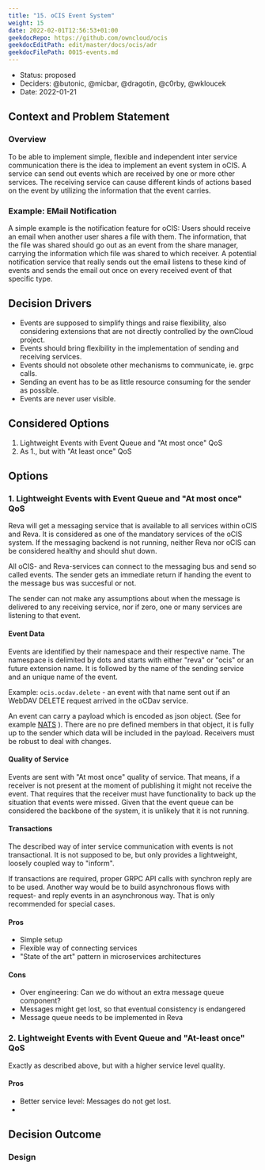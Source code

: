 ```yaml
---
title: "15. oCIS Event System"
weight: 15
date: 2022-02-01T12:56:53+01:00
geekdocRepo: https://github.com/owncloud/ocis
geekdocEditPath: edit/master/docs/ocis/adr
geekdocFilePath: 0015-events.md
---
```


* Status: proposed
* Deciders: @butonic, @micbar, @dragotin, @c0rby, @wkloucek
* Date: 2022-01-21

## Context and Problem Statement

### Overview

To be able to implement simple, flexible and independent inter service communication there is the idea to implement an event system in oCIS. A service can send out events which are received by one or more other services. The receiving service can cause different kinds of actions based on the event by utilizing the information that the event carries.

###  Example: EMail Notification

A simple example is the notification feature for oCIS: Users should receive an email when another user shares a file with them. The information, that the file was shared should go out as an event from the share manager, carrying the information which file was shared to which receiver. A potential notification service that really sends out the email listens to these kind of events and sends the email out once on every received event of that specific type.

## Decision Drivers

- Events are supposed to simplify things and raise flexibility, also considering extensions that are not directly controlled by the ownCloud project.
- Events should bring flexibility in the implementation of sending and receiving services.
- Events should not obsolete other mechanisms to communicate, ie. grpc calls.
- Sending an event has to be as little resource consuming for the sender as possible.
- Events are never user visible.

## Considered Options

1. Lightweight Events with Event Queue and "At most once" QoS
2. As 1., but with "At least once" QoS

## Options

### 1. Lightweight Events with Event Queue and "At most once" QoS

Reva will get a messaging service that is available to all services within oCIS and Reva. It is considered as one of the mandatory services of the oCIS system. If the messaging backend is not running, neither Reva nor oCIS can be considered healthy and should shut down.

All oCIS- and Reva-services can connect to the messaging bus and send so called events. The sender gets an immediate return if handing the event to the message bus was succesful or not.

The sender can not make any assumptions about when the message is delivered to any receiving service, nor if zero, one or many services are listening to that event.

#### Event Data

Events are identified by their namespace and their respective name. The namespace is delimited by dots and starts with either "reva" or "ocis" or an future extension name. It is followed by the name of the sending service and an unique name of the event.

Example: `ocis.ocdav.delete` - an event with that name sent out if an WebDAV DELETE request arrived in the oCDav service.

An event can carry a payload which is encoded as json object. (See for example [NATS](https://docs.nats.io/using-nats/developer/sending/structure) ). There are no pre defined members in that object, it is fully up to the sender which data will be included in the payload. Receivers must be robust to deal with changes.

#### Quality of Service

Events are sent with "At most once" quality of service. That means, if a receiver is not present at the moment of publishing it might not receive the event. That requires that the receiver must have functionality to back up the situation that events were missed. Given that the event queue can be considered the backbone of the system, it is unlikely that it is not running.

#### Transactions

The described way of inter service communication with events is not transactional. It is not supposed to be, but only provides a lightweight, loosely coupled way to "inform".

If transactions are required, proper GRPC API calls with synchron reply are to be used. Another way would be to build asynchronous flows with request- and reply events in an asynchronous way. That is only recommended for special cases.

#### Pros
- Simple setup
- Flexible way of connecting services
- "State of the art" pattern in microservices architectures

#### Cons
- Over engineering: Can we do without an extra message queue component?
- Messages might get lost, so that eventual consistency is endangered
- Message queue needs to be implemented in Reva

### 2. Lightweight Events with Event Queue and "At-least once" QoS

Exactly as described above, but with a higher service level quality.

#### Pros
- Better service level: Messages do not get lost.
-



## Decision Outcome


### Design

